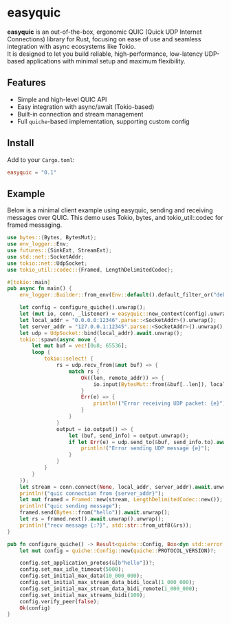 # easyquic

**easyquic** is an out-of-the-box, ergonomic QUIC (Quick UDP Internet Connections) library for Rust, focusing on ease of use and seamless integration with async ecosystems like Tokio.  
It is designed to let you build reliable, high-performance, low-latency UDP-based applications with minimal setup and maximum flexibility.

## Features

- Simple and high-level QUIC API
- Easy integration with async/await (Tokio-based)
- Built-in connection and stream management
- Full `quiche`-based implementation, supporting custom config

## Install

Add to your `Cargo.toml`:

```toml
easyquic = "0.1"
```
## Example
Below is a minimal client example using easyquic, sending and receiving messages over QUIC.
This demo uses Tokio, bytes, and tokio_util::codec for framed messaging.

```rust
use bytes::{Bytes, BytesMut};
use env_logger::Env;
use futures::{SinkExt, StreamExt};
use std::net::SocketAddr;
use tokio::net::UdpSocket;
use tokio_util::codec::{Framed, LengthDelimitedCodec};

#[tokio::main]
pub async fn main() {
    env_logger::Builder::from_env(Env::default().default_filter_or("debug")).init();

    let config = configure_quiche().unwrap();
    let (mut io, conn, _listener) = easyquic::new_context(config).unwrap();
    let local_addr = "0.0.0.0:12346".parse::<SocketAddr>().unwrap();
    let server_addr = "127.0.0.1:12345".parse::<SocketAddr>().unwrap();
    let udp = UdpSocket::bind(local_addr).await.unwrap();
    tokio::spawn(async move {
        let mut buf = vec![0u8; 65536];
        loop {
            tokio::select! {
                rs = udp.recv_from(&mut buf) => {
                    match rs {
                        Ok((len, remote_addr)) => {
                            io.input(BytesMut::from(&buf[..len]), local_addr, remote_addr).await.unwrap();
                        }
                        Err(e) => {
                            println!("Error receiving UDP packet: {e}");
                        }
                    }
                }
                output = io.output() => {
                    let (buf, send_info) = output.unwrap();
                    if let Err(e) = udp.send_to(&buf, send_info.to).await {
                        println!("Error sending UDP message {e}");
                    }
                }
            }
        }
    });
    let stream = conn.connect(None, local_addr, server_addr).await.unwrap();
    println!("quic connection from {server_addr}");
    let mut framed = Framed::new(stream, LengthDelimitedCodec::new());
    println!("quic sending message");
    framed.send(Bytes::from("hello")).await.unwrap();
    let rs = framed.next().await.unwrap().unwrap();
    println!("recv message {:?}", std::str::from_utf8(&rs));
}

pub fn configure_quiche() -> Result<quiche::Config, Box<dyn std::error::Error>> {
    let mut config = quiche::Config::new(quiche::PROTOCOL_VERSION)?;

    config.set_application_protos(&[b"hello"])?;
    config.set_max_idle_timeout(5000);
    config.set_initial_max_data(10_000_000);
    config.set_initial_max_stream_data_bidi_local(1_000_000);
    config.set_initial_max_stream_data_bidi_remote(1_000_000);
    config.set_initial_max_streams_bidi(100);
    config.verify_peer(false);
    Ok(config)
}
 
```